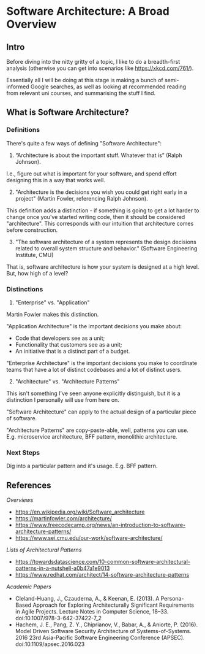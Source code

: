 # Software Architecture: A Broad Overview

## Intro

Before diving into the nitty gritty of a topic, I like to do a breadth-first analysis (otherwise you can get into scenarios like https://xkcd.com/761/).

Essentially all I will be doing at this stage is making a bunch of semi-informed Google searches, as well as looking at recommended reading from relevant uni courses, and summarising the stuff I find.

## What is Software Architecture?

### Definitions

There's quite a few ways of defining "Software Architecture":

1. “Architecture is about the important stuff. Whatever that is” (Ralph Johnson).

I.e., figure out what is important for your software, and spend effort designing this in a way that works well.

2. "Architecture is the decisions you wish you could get right early in a project" (Martin Fowler, referencing Ralph Johnson).

This definition adds a distinction - if something is going to get a lot harder to change once you've started writing code, then it should be considered "architecture". This corresponds with our intuition that architecture comes before construction.

3. "The software architecture of a system represents the design decisions related to overall system structure and behavior." (Software Engineering Institute, CMU)

That is, software architecture is how your system is designed at a high level. But, how high of a level?

### Distinctions

1. "Enterprise" vs. "Application"

Martin Fowler makes this distinction.

"Application Architecture" is the important decisions you make about:

- Code that developers see as a unit;
- Functionality that customers see as a unit;
- An initiative that is a distinct part of a budget.

"Enterprise Architecture" is the important decisions you make to coordinate teams that have a lot of distinct codebases and a lot of distinct users.

2. "Architecture" vs. "Architecture Patterns"

This isn't something I've seen anyone explicitly distinguish, but it is a distinction I personally will use from here on.

"Software Architecture" can apply to the actual design of a particular piece of software.

"Architecture Patterns" are copy-paste-able, well, patterns you can use. E.g. microservice architecture, BFF pattern, monolithic architecture.


### Next Steps

Dig into a particular pattern and it's usage. E.g. BFF pattern.

## References

_Overviews_

- https://en.wikipedia.org/wiki/Software_architecture
- https://martinfowler.com/architecture/
- https://www.freecodecamp.org/news/an-introduction-to-software-architecture-patterns/
- https://www.sei.cmu.edu/our-work/software-architecture/

_Lists of Architectural Patterns_

- https://towardsdatascience.com/10-common-software-architectural-patterns-in-a-nutshell-a0b47a1e9013
- https://www.redhat.com/architect/14-software-architecture-patterns

_Academic Papers_

- Cleland-Huang, J., Czauderna, A., & Keenan, E. (2013). A Persona-Based Approach for Exploring Architecturally Significant Requirements in Agile Projects. Lecture Notes in Computer Science, 18–33. doi:10.1007/978-3-642-37422-7_2
- Hachem, J. E., Pang, Z. Y., Chiprianov, V., Babar, A., & Aniorte, P. (2016). Model Driven Software Security Architecture of Systems-of-Systems. 2016 23rd Asia-Pacific Software Engineering Conference (APSEC). doi:10.1109/apsec.2016.023 